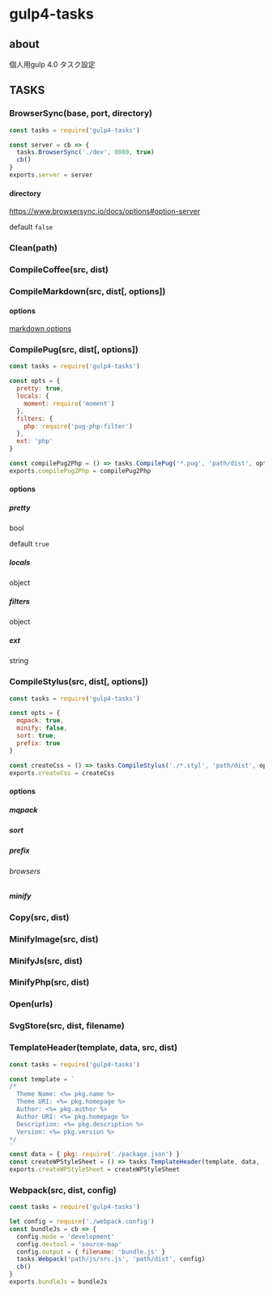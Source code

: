# gulp4-tasks

## about

個人用gulp 4.0 タスク設定

## TASKS

### BrowserSync(base, port, directory)

```gulpfile.js
const tasks = require('gulp4-tasks')

const server = cb => {
  tasks.BrowserSync('./dev', 8080, true)
  cb()
}
exports.server = server
```

#### directory

https://www.browsersync.io/docs/options#option-server

default `false`

### Clean(path)

### CompileCoffee(src, dist)

### CompileMarkdown(src, dist[, options])

#### options

[markdown options](https://marked.js.org/#/USING_ADVANCED.md)

### CompilePug(src, dist[, options])

```gulpfile.js
const tasks = require('gulp4-tasks')

const opts = {
  pretty: true,
  locals: {
    moment: require('moment')
  },
  filters: {
    php: require('pug-php-filter')
  },
  ext: 'php'
}

const compilePug2Php = () => tasks.CompilePug('*.pug', 'path/dist', opts)
exports.compilePug2Php = compilePug2Php
```

#### options

##### pretty

bool

default `true`

##### locals

object

##### filters

object

##### ext

string

### CompileStylus(src, dist[, options])

```gulpfile.js
const tasks = require('gulp4-tasks')

const opts = {
  mqpack: true,
  minify: false,
  sort: true,
  prefix: true
}

const createCss = () => tasks.CompileStylus('./*.styl', 'path/dist', opts)
exports.createCss = createCss
```

#### options

##### mqpack

##### sort

##### prefix

###### browsers

##### minify

### Copy(src, dist)

### MinifyImage(src, dist)

### MinifyJs(src, dist)

### MinifyPhp(src, dist)

### Open(urls)

### SvgStore(src, dist, filename)

### TemplateHeader(template, data, src, dist)

```gulpfile.js
const tasks = require('gulp4-tasks')

const template = `
/*
  Theme Name: <%= pkg.name %>
  Theme URI: <%= pkg.homepage %>
  Author: <%= pkg.author %>
  Author URI: <%= pkg.homepage %>
  Description: <%= pkg.description %>
  Version: <%= pkg.version %>
*/
`
const data = { pkg: require('./package.json') }
const createWPStyleSheet = () => tasks.TemplateHeader(template, data, 'style.css', 'path/dist')
exports.createWPStyleSheet = createWPStyleSheet
```

### Webpack(src, dist, config)

```gulpfile.js
const tasks = require('gulp4-tasks')

let config = require('./webpack.config')
const bundleJs = cb => {
  config.mode = 'development'
  config.devtool = 'source-map'
  config.output = { filename: 'bundle.js' }
  tasks.Webpack('path/js/src.js', 'path/dist', config)
  cb()
}
exports.bundleJs = bundleJs
```
